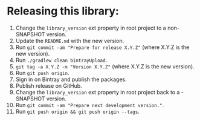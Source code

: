 # Releasing this library:

1. Change the `library_version` ext property in root project to a non-SNAPSHOT
version.
2. Update the `README.md` with the new version.
3. Run `git commit -am "Prepare for release X.Y.Z"`
(where X.Y.Z is the new version).
4. Run `./gradlew clean bintrayUpload`.
5. `git tag -a X.Y.Z -m "Version X.Y.Z"` (where X.Y.Z is the new version).
6. Run `git push origin`.
7. Sign in on Bintray and publish the packages.
8. Publish release on GitHub.
6. Change the `library_version` ext property in root project back to a
-SNAPSHOT version.
7. Run `git commit -am "Prepare next development version."`.
8. Run `git push origin && git push origin --tags`.
